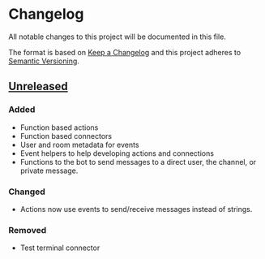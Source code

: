 # Changelog
All notable changes to this project will be documented in this file.

The format is based on [Keep a Changelog](http://keepachangelog.com/en/1.0.0/)
and this project adheres to [Semantic Versioning](http://semver.org/spec/v2.0.0.html).

## [Unreleased]
### Added
- Function based actions
- Function based connectors
- User and room metadata for events
- Event helpers to help developing actions and connections
- Functions to the bot to send messages to a direct user, the channel, or private message.
### Changed
- Actions now use events to send/receive messages instead of strings.

### Removed
- Test terminal connector


[Unreleased]: https://github.com/scott-wilson/dosbot/compare/...HEAD
